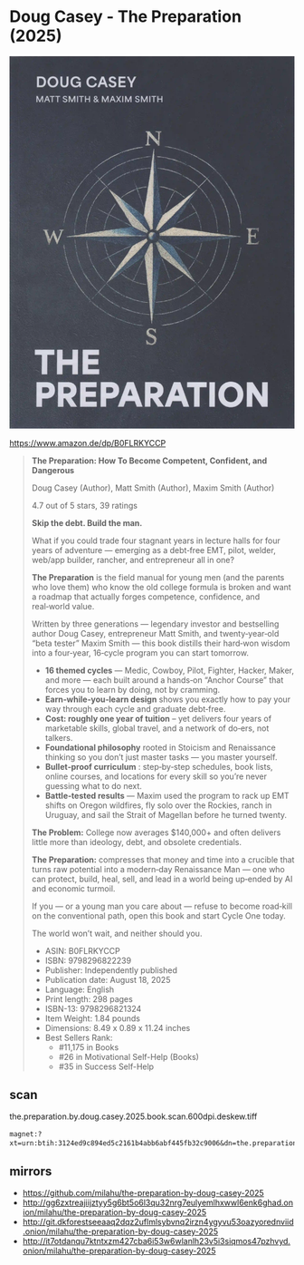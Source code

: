 # Doug Casey - The Preparation (2025)

![Doug Casey - The Preparation (2025)](cover.webp)

https://www.amazon.de/dp/B0FLRKYCCP

<blockquote>

**The Preparation: How To Become Competent, Confident, and Dangerous**

Doug Casey (Author), Matt Smith (Author), Maxim Smith (Author)

4.7 out of 5 stars, 39 ratings

**Skip the debt. Build the man.**

What if you could trade four stagnant years in lecture halls for four years of adventure — emerging as a debt‑free
EMT, pilot, welder, web/app builder, rancher, and entrepreneur all in one?

**The Preparation** is the field manual for young men (and the parents who love them)
who know the old college formula is broken and want a roadmap
that actually forges competence, confidence, and real‑world value.

Written by three generations — legendary investor and bestselling author Doug Casey,
entrepreneur Matt Smith, and twenty‑year‑old “beta tester” Maxim Smith —
this book distills their hard‑won wisdom into a four‑year, 16‑cycle program you can start tomorrow.

- **16 themed cycles** — Medic, Cowboy, Pilot, Fighter, Hacker, Maker, and more —
  each built around a hands‑on “Anchor Course” that forces you to learn by doing, not by cramming.
- **Earn‑while‑you‑learn design** shows you exactly how to pay your way through each cycle and graduate debt‑free.
- **Cost: roughly one year of tuition** – yet delivers four years of marketable skills,
  global travel, and a network of do‑ers, not talkers.
- **Foundational philosophy** rooted in Stoicism and Renaissance thinking so you don’t just master tasks — you master yourself.
- **Bullet‑proof curriculum** : step‑by‑step schedules, book lists, online courses,
  and locations for every skill so you’re never guessing what to do next.
- **Battle‑tested results** — Maxim used the program to rack up EMT shifts on Oregon wildfires,
  fly solo over the Rockies, ranch in Uruguay, and sail the Strait of Magellan before he turned twenty.

**The Problem:**
College now averages $140,000+
and often delivers little more than ideology, debt, and obsolete credentials.

**The Preparation:**
compresses that money and time into a crucible
that turns raw potential into a modern‑day Renaissance Man —
one who can protect, build, heal, sell, and lead
in a world being up‑ended by AI and economic turmoil.

If you — or a young man you care about —
refuse to become road‑kill on the conventional path,
open this book and start Cycle One today.

The world won’t wait, and neither should you.

- ASIN: B0FLRKYCCP
- ISBN: 9798296822239
- Publisher: Independently published
- Publication date: August 18, 2025
- Language: English
- Print length: 298 pages
- ISBN-13: 9798296821324
- Item Weight: 1.84 pounds
- Dimensions: 8.49 x 0.89 x 11.24 inches
- Best Sellers Rank:
  - #11,175 in Books
  - #26 in Motivational Self-Help (Books)
  - #35 in Success Self-Help

</blockquote>

## scan

the.preparation.by.doug.casey.2025.book.scan.600dpi.deskew.tiff

```
magnet:?xt=urn:btih:3124ed9c894ed5c2161b4abb6abf445fb32c9006&dn=the.preparation.by.doug.casey.2025.book.scan.600dpi.deskew.tiff&xl=1597746730&tr=udp%3A%2F%2F45.9.60.30%3A6969%2Fannounce&tr=udp%3A%2F%2F185.216.179.62%3A25%2Fannounce&tr=udp%3A%2F%2F93.158.213.92%3A1337%2Fannounce&tr=udp%3A%2F%2F107.189.2.131%3A1337%2Fannounce&piece_size=4194304
```

## mirrors

- https://github.com/milahu/the-preparation-by-doug-casey-2025
- http://gg6zxtreajiijztyy5g6bt5o6l3qu32nrg7eulyemlhxwwl6enk6ghad.onion/milahu/the-preparation-by-doug-casey-2025
- http://git.dkforestseeaaq2dqz2uflmlsybvnq2irzn4ygyvu53oazyorednviid.onion/milahu/the-preparation-by-doug-casey-2025
- http://it7otdanqu7ktntxzm427cba6i53w6wlanlh23v5i3siqmos47pzhvyd.onion/milahu/the-preparation-by-doug-casey-2025
